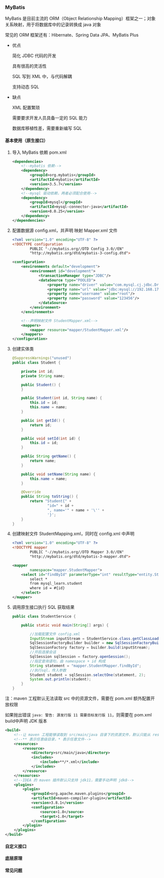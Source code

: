 ### MyBatis

MyBatis 是目前主流的 ORM（Object Relationship Mapping）框架之一；对象关系映射，用于将数据库中的记录转换成 java 对象

常见的 ORM 框架还有：Hibernate、Spring Data JPA、MyBatis Plus

* 优点

  简化 JDBC 代码的开发

  具有很高的灵活性

  SQL 写到 XML 中，与代码解耦

  支持动态 SQL

* 缺点

  XML 配置繁琐

  需要要求开发人员具备一定的 SQL 能力

  数据库移植性差，需要重新编写 SQL

#### 基本使用（原生接口）

1. 导入 MyBatis 依赖 pom.xml

   ```xml
   <dependencies>
       <!--mybatis 依赖-->
       <dependency>
           <groupId>org.mybatis</groupId>
           <artifactId>mybatis</artifactId>
           <version>3.5.7</version>
       </dependency>
       <!--mysql 驱动依赖，两者必须配合使用-->
       <dependency>
           <groupId>mysql</groupId>
           <artifactId>mysql-connector-java</artifactId>
           <version>8.0.25</version>
       </dependency>
   </dependencies>
   ```

2. 配置数据源 config.xml，并声明 映射 Mapper.xml 文件

   ```xml
   <?xml version="1.0" encoding="UTF-8" ?>
   <!DOCTYPE configuration
           PUBLIC "-//mybatis.org//DTD Config 3.0//EN"
           "http://mybatis.org/dtd/mybatis-3-config.dtd">
   
   <configuration>
       <environments default="development">
           <environment id="development">
               <transactionManager type="JDBC"/>
               <dataSource type="POOLED">
                   <property name="driver" value="com.mysql.cj.jdbc.Driver"/>
                   <property name="url" value="jdbc:mysql://192.168.173.100:3306"/>
                   <property name="username" value="root"/>
                   <property name="password" value="123456"/>
               </dataSource>
           </environment>
       </environments>
   
       <!--声明映射文件 StudentMapper.xml-->
       <mappers>
           <mapper resource="mapper/StudentMapper.xml"/>
       </mappers>
   </configuration>
   ```

3. 创建实体类

   ```java
   @SuppressWarnings("unused")
   public class Student {
   
       private int id;
       private String name;
   
       public Student() {
       }
   
       public Student(int id, String name) {
           this.id = id;
           this.name = name;
       }
   
       public int getId() {
           return id;
       }
   
       public void setId(int id) {
           this.id = id;
       }
   
       public String getName() {
           return name;
       }
   
       public void setName(String name) {
           this.name = name;
       }
   
       @Override
       public String toString() {
           return "Student{" +
                   "id=" + id +
                   ", name='" + name + '\'' +
                   '}';
       }
   }
   ```

4. 创建映射文件 StudentMapping.xml，同时在 config.xml 中声明

   ```xml
   <?xml version="1.0" encoding="UTF-8" ?>
   <!DOCTYPE mapper
           PUBLIC "-//mybatis.org//DTD Mapper 3.0//EN"
           "http://mybatis.org/dtd/mybatis-3-mapper.dtd">
   
   <mapper
           namespace="mapper.StudentMapper">
       <select id="findById" parameterType="int" resultType="entity.Student">
           select *
           from mysql_learn.student
           where id = #{id}
       </select>
   </mapper>
   ```

5. 调用原生接口执行 SQL 获取结果

   ```java
   public class StudentService {
   
       public static void main(String[] args) {
   
           //加载配置文件 config.xml
           InputStream inputStream = StudentService.class.getClassLoader().getResourceAsStream("config.xml");
           SqlSessionFactoryBuilder builder = new SqlSessionFactoryBuilder();
           SqlSessionFactory factory = builder.build(inputStream);
           //开启连接会话
           SqlSession sqlSession = factory.openSession();
           //指定查询语句，由 namespace + id 构成
           String statement = "mapper.StudentMapper.findById";
           //执行sql，传入参数
           Student student = sqlSession.selectOne(statement, 2);
           System.out.println(student);
       }
   }
   ```

注：maven 工程默认无法读取 src 中的资源文件，需要在 pom.xml 额外配置开放权限

如果抛出错误 `java: 警告: 源发行版 11 需要目标发行版 11`，则需要在 pom.xml  build中声明 JDK 版本

```xml
<build>
    <!--让 maven 工程能够读取到 src/main/java 目录下的资源文件，默认只能从 resources 目录下读取-->
    <!--** 表示任意级目录，* 表示任意文件-->
    <resources>
        <resource>
            <directory>src/main/java</directory>
            <includes>
                <include>**/*.xml</include>
            </includes>
        </resource>
    </resources>
    <!--IDEA 的 maven 插件默认只支持 jdk11，需要手动声明 jdk8-->
    <plugins>
        <plugin>
            <groupId>org.apache.maven.plugins</groupId>
            <artifactId>maven-compiler-plugin</artifactId>
            <version>3.8.1</version>
            <configuration>
                <source>1.8</source>
                <target>1.8</target>
            </configuration>
        </plugin>
    </plugins>
</build>
```

#### 自定义接口



#### 底层原理



#### 常见问题

